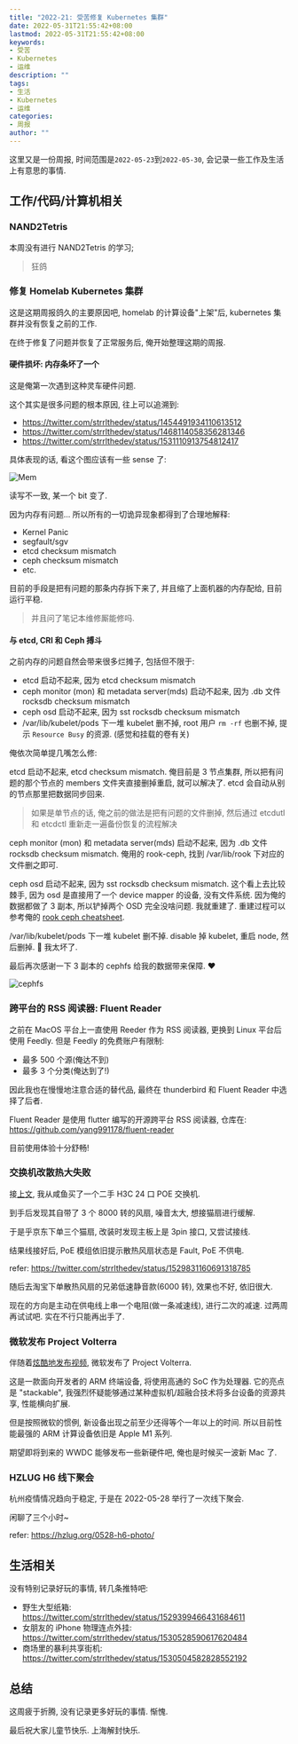 ```yaml
---
title: "2022-21: 受苦修复 Kubernetes 集群"
date: 2022-05-31T21:55:42+08:00
lastmod: 2022-05-31T21:55:42+08:00
keywords:
- 受苦 
- Kubernetes
- 运维
description: ""
tags:
- 生活
- Kubernetes
- 运维
categories:
- 周报
author: ""
---
```


这里又是一份周报, 时间范围是`2022-05-23`到`2022-05-30`, 会记录一些工作及生活上有意思的事情.

## 工作/代码/计算机相关

### NAND2Tetris

本周没有进行 NAND2Tetris 的学习;

> 狂鸽

### 修复 Homelab Kubernetes 集群

这是这期周报鸽久的主要原因吧, homelab 的计算设备"上架"后, kubernetes 集群并没有恢复之前的工作.

在终于修复了问题并恢复了正常服务后, 俺开始整理这期的周报.

#### 硬件损坏: 内存条坏了一个

这是俺第一次遇到这种灵车硬件问题.

这个其实是很多问题的根本原因, 往上可以追溯到:

- https://twitter.com/strrlthedev/status/1454491934110613512
- https://twitter.com/strrlthedev/status/1468114058356281346
- https://twitter.com/strrlthedev/status/1531110913754812417

具体表现的话, 看这个图应该有一些 sense 了:

![Mem](./assets/mem.jpeg)

读写不一致, 某一个 bit 变了.

因为内存有问题... 所以所有的一切诡异现象都得到了合理地解释:

- Kernel Panic
- segfault/sgv
- etcd checksum mismatch
- ceph checksum mismatch
- etc.

目前的手段是把有问题的那条内存拆下来了, 并且缩了上面机器的内存配给, 目前运行平稳.

> 并且问了笔记本维修厮能修吗.

#### 与 etcd, CRI 和 Ceph 搏斗

之前内存的问题自然会带来很多烂摊子, 包括但不限于:

- etcd 启动不起来, 因为 etcd checksum mismatch
- ceph monitor (mon) 和 metadata server(mds) 启动不起来, 因为 .db 文件 rocksdb checksum mismatch
- ceph osd 启动不起来, 因为 sst rocksdb checksum mismatch
- /var/lib/kubelet/pods 下一堆 kubelet 删不掉, root 用户 `rm -rf` 也删不掉, 提示 `Resource Busy` 的资源. (感觉和挂载的卷有关)

俺依次简单提几嘴怎么修:

etcd 启动不起来, etcd checksum mismatch. 俺目前是 3 节点集群, 所以把有问题的那个节点的 members 文件夹直接删掉重启, 就可以解决了. etcd 会自动从别的节点那里把数据同步回来.

> 如果是单节点的话, 俺之前的做法是把有问题的文件删掉, 然后通过 etcdutl 和 etcdctl 重新走一遍备份恢复的流程解决

ceph monitor (mon) 和 metadata server(mds) 启动不起来, 因为 .db 文件 rocksdb checksum mismatch. 俺用的 rook-ceph, 找到 /var/lib/rook 下对应的文件删之即可.

ceph osd 启动不起来, 因为 sst rocksdb checksum mismatch. 这个看上去比较棘手, 因为 osd 是直接用了一个 device mapper 的设备, 没有文件系统. 因为俺的数据都做了 3 副本, 所以铲掉两个 OSD 完全没啥问题. 我就重建了. 重建过程可以参考俺的 [rook ceph cheatsheet](https://whatiknown.strrl.dev/#/page/rook%20ceph%20cheatsheet).

/var/lib/kubelet/pods 下一堆 kubelet 删不掉. disable 掉 kubelet, 重启 node, 然后删掉. 🙈 我太坏了.

最后再次感谢一下 3 副本的 cephfs 给我的数据带来保障. ❤️

![cephfs](./assets/ceph-replicas.png)

### 跨平台的 RSS 阅读器: Fluent Reader

之前在 MacOS 平台上一直使用 Reeder 作为 RSS 阅读器, 更换到 Linux 平台后使用 Feedly. 但是 Feedly 的免费账户有限制:

- 最多 500 个源(俺达不到)
- 最多 3 个分类(俺达到了!)

因此我也在慢慢地注意合适的替代品, 最终在 thunderbird 和 Fluent Reader 中选择了后者.

Fluent Reader 是使用 flutter 编写的开源跨平台 RSS 阅读器, 仓库在: https://github.com/yang991178/fluent-reader

目前使用体验十分舒畅!

### 交换机改散热大失败

接[上文](https://strrl.dev/post/weekly-report/2022/20-%E5%96%9C%E8%BF%8Ekubecon/#project-shoe-rack-v2), 我从咸鱼买了一个二手 H3C 24 口 POE 交换机.

到手后发现其自带了 3 个 8000 转的风扇, 噪音太大, 想接猫扇进行缓解.

于是乎京东下单三个猫扇, 改装时发现主板上是 3pin 接口, 又尝试接线.

结果线接好后, PoE 模组依旧提示散热风扇状态是 Fault, PoE 不供电.

refer: https://twitter.com/strrlthedev/status/1529831160691318785

随后去淘宝下单散热风扇的兄弟低速静音款(6000 转), 效果也不好, 依旧很大.

现在的方向是主动在供电线上串一个电阻(做一条减速线), 进行二次的减速. 过两周再试试吧. 实在不行只能再出手了.

### 微软发布 Project Volterra

伴随着[炫酷地发布视频](https://www.youtube.com/watch?v=yICVNta8jMU), 微软发布了 Project Volterra.

这是一款面向开发者的 ARM 终端设备, 将使用高通的 SoC 作为处理器. 它的亮点是 "stackable", 我强烈怀疑能够通过某种虚拟机/超融合技术将多台设备的资源共享, 性能横向扩展.

但是按照微软的惯例, 新设备出现之前至少还得等个一年以上的时间. 所以目前性能最强的 ARM 计算设备依旧是 Apple M1 系列.

期望即将到来的 WWDC 能够发布一些新硬件吧, 俺也是时候买一波新 Mac 了.

### HZLUG H6 线下聚会

杭州疫情情况趋向于稳定, 于是在 2022-05-28 举行了一次线下聚会.

闲聊了三个小时~

refer: https://hzlug.org/0528-h6-photo/

## 生活相关

没有特别记录好玩的事情, 转几条推特吧:

- 野生大型纸箱: https://twitter.com/strrlthedev/status/1529399466431684611
- 女朋友的 iPhone 物理连点外挂: https://twitter.com/strrlthedev/status/1530528590617620484
- 商场里的暴利共享街机: https://twitter.com/strrlthedev/status/1530504582828552192

## 总结

这周疲于折腾, 没有记录更多好玩的事情. 惭愧.

最后祝大家儿童节快乐. 上海解封快乐.

